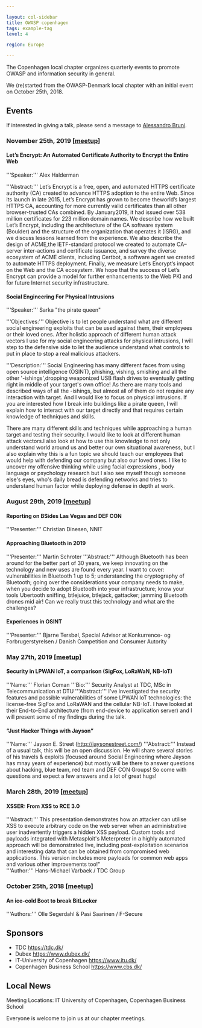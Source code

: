 ```yaml
---

layout: col-sidebar
title: OWASP copenhagen
tags: example-tag
level: 4

region: Europe

---
```

The Copenhagen local chapter organizes quarterly events to promote OWASP and information security in general.

We (re)started from the OWASP-Denmark local chapter with an initial event on October 25th, 2018.

## Events
If interested in giving a talk, please send a message to [Alessandro Bruni](mailto:Alessandro.Bruni@owasp.org).

### November 25th, 2019 [[meetup](https://www.meetup.com/OWASP-Copenhagen-Chapter/events/266380643/)]

#### Let’s Encrypt: An Automated Certificate Authority to Encrypt the Entire Web
'''Speaker:''' Alex Halderman

'''Abstract:''' Let’s Encrypt is a free, open, and automated HTTPS certificate authority (CA) created to advance HTTPS adoption to the entire Web. Since its launch in late 2015, Let’s Encrypt has grown to become theworld’s largest HTTPS CA, accounting for more currently valid certificates than all other browser-trusted CAs combined. By January2019, it had issued over 538 million certificates for 223 million domain names. We describe how we built Let’s Encrypt, including the architecture of the CA software system (Boulder) and the structure of the organization that operates it (ISRG), and we discuss lessons learned from the experience. We also describe the design of ACME,the IETF-standard protocol we created to automate CA–server inter-actions and certificate issuance, and survey the diverse ecosystem of ACME clients, including Certbot, a software agent we created to automate HTTPS deployment. Finally, we measure Let’s Encrypt’s impact on the Web and the CA ecosystem. We hope that the success of Let’s Encrypt can provide a model for further enhancements to the Web PKI and for future Internet security infrastructure.

#### Social Engineering For Physical Intrusions
'''Speaker:''' Sarka "the pirate queen"

'''Objectives:''' Objective is to let people understand what are different social engineering exploits that can be used against them, their employees or their loved ones. After holistic approach of different human attack vectors I use for my social engineering attacks for physical intrusions, I will step to the defensive side to let the audience understand what controls to put in place to stop a real malicious attackers.

'''Description:''' Social Engineering has many different faces from using open source intelligence (OSINT), phishing, vishing, smishing and all the other '-ishings',dropping weaponized USB flash drives to eventually getting right in middle of your target's own office! As there are many tools and described ways of all the -ishings, but almost all of them do not require any interaction with target. And I would like to focus on physical intrusions. If you are interested how I break into buildings like a pirate queen, I will explain how to interact with our target directly and that requires certain knowledge of techniques and skills.

There are many different skills and techniques while approaching a human target and testing their security. I would like to look at different human attack vectors.I also look at how to use this knowledge to not only understand world around us and better our own situational awareness, but I also explain why this is a fun topic we should teach our employees that would help with defending our company but also our loved ones. I like to uncover my offensive thinking while using facial expressions , body language or psychology research but I also see myself though someone else's eyes,  who's daily bread is defending networks and tries to understand human factor while deploying defense in depth at work.

### August 29th, 2019 [[meetup](https://www.meetup.com/OWASP-Copenhagen-Chapter/events/263639514/)]
####  Reporting on BSides Las Vegas and DEF CON

'''Presenter:''' Christian Dinesen, NNIT
####  Approaching Bluetooth in 2019
'''Presenter:''' Martin Schroter
'''Abstract:''' Although Bluetooth has been around for the better part of 30 years, we keep innovating on the technology and new uses are found every year.  I want to cover: vulnerabilities in Bluetooth 1 up to 5; understanding the cryptography of Bluetooth; going over the considerations your company needs to make, when you decide to adopt Bluetooth into your infrastructure; know your tools Ubertooth sniffing, btlejuice, btlejack, gattacker; jamming Bluetooth drones mid air!  Can we really trust this technology and what are the challenges?

####  Experiences in OSINT
'''Presenter:''' Bjarne Tersbøl, Special Advisor at Konkurrence- og Forbrugerstyrelsen / Danish Competition and Consumer Autority

### May 27th, 2019 [[meetup](https://www.meetup.com/OWASP-Copenhagen-Chapter/events/260941433/)]
####  Security in LPWAN IoT, a comparison (SigFox, LoRaWaN, NB-IoT)
'''Name:''' Florian Coman
'''Bio:''' Security Analyst at TDC, MSc in Telecommunication at DTU
'''Abstract:''' I've investigated the security features and possible vulnerabilities of some LPWAN IoT technologies: the license-free SigFox and LoRaWAN and the cellular NB-IoT. I have looked at their End-to-End architecture (from end-device to application server) and I will present some of my findings during the talk.

####  “Just Hacker Things with Jayson”
'''Name:''' Jayson E. Street (http://jaysonestreet.com/) 
'''Abstract:''' Instead of a usual talk, this will be an open discussion. He will share several stories of his travels & exploits (focused around Social Engineering where Jayson has mnay years of experience) but mostly will be there to answer questions about hacking, blue team, red team and DEF CON Groups! So come with questions and expect a few answers and a lot of great hugs!

### March 28th, 2019 [[meetup](https://www.meetup.com/OWASP-Copenhagen-Chapter/events/258987408/)]
####  XSSER: From XSS to RCE 3.0
'''Abstract:''' This presentation demonstrates how an attacker can utilise XSS to execute arbitrary code on the web server when an administrative user inadvertently triggers a hidden XSS payload. Custom tools and payloads integrated with Metasploit's Meterpreter in a highly automated approach will be demonstrated live, including post-exploitation scenarios and interesting data that can be obtained from compromised web applications. This version includes more payloads for common web apps and various other improvements too!"  
'''Author:''' Hans-Michael Varbaek / TDC Group

### October 25th, 2018 [[meetup](https://www.eventbrite.com/e/owasp-local-meetup-tickets-50365223740#)]
####  An ice-cold Boot to break BitLocker
'''Authors:''' Olle Segerdahl & Pasi Saarinen / F-Secure

## Sponsors
- TDC <https://tdc.dk/>
- Dubex <https://www.dubex.dk/>
- IT-University of Copenhagen <https://www.itu.dk/>
- Copenhagen Business School <https://www.cbs.dk/>

## Local News

Meeting Locations: IT University of Copenhagen, Copenhagen Business School

Everyone is welcome to join us at our chapter meetings.

